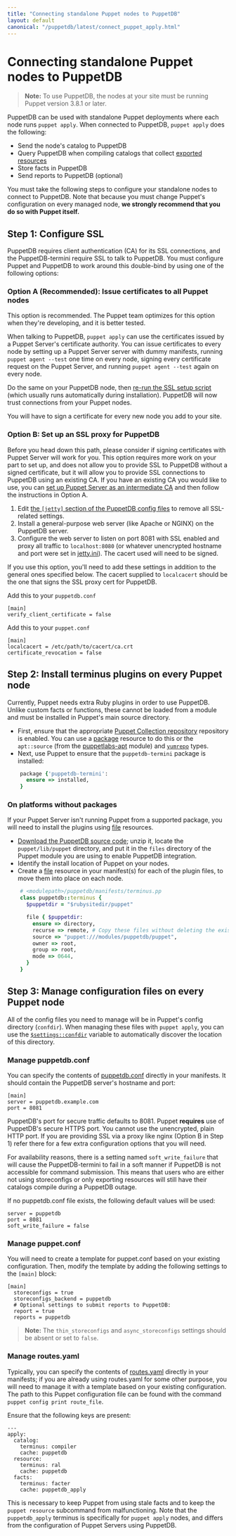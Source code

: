 ```yaml
---
title: "Connecting standalone Puppet nodes to PuppetDB"
layout: default
canonical: "/puppetdb/latest/connect_puppet_apply.html"
---
```


# Connecting standalone Puppet nodes to PuppetDB

[exported]: {{puppet}}/lang_exported.html
[package]: {{puppet}}/type.html#package
[file]: {{puppet}}/type.html#file
[yumrepo]: {{puppet}}/type.html#yumrepo
[apt]: http://forge.puppetlabs.com/puppetlabs/apt
[puppetdb_download]: http://downloads.puppetlabs.com/puppetdb
[puppetdb_conf]: {{puppet}}/config_file_puppetdb.html
[routes_yaml]: {{puppet}}/config_file_routes.html
[exported]: {{puppet}}/lang_exported.html
[jetty]: ./configure.html#jetty-http-settings
[ssl_script]: ./maintain_and_tune.html#redo-ssl-setup-after-changing-certificates
[settings_namespace]: {{puppet}}/lang_facts_and_builtin_vars.html#puppet-master-variables
[package_repos]: {{puppet}}/puppet_collections.html

> **Note:** To use PuppetDB, the nodes at your site must be running Puppet version 3.8.1 or later.

PuppetDB can be used with standalone Puppet deployments where each node runs `puppet apply`. When connected to PuppetDB, `puppet apply` does the following:

* Send the node's catalog to PuppetDB
* Query PuppetDB when compiling catalogs that collect [exported resources][exported]
* Store facts in PuppetDB
* Send reports to PuppetDB (optional)

You must take the following steps to configure your standalone nodes to connect to PuppetDB. Note that because you must change Puppet's configuration on every managed node, **we strongly recommend that you do so with Puppet itself.**

## Step 1: Configure SSL

PuppetDB requires client authentication (CA) for its SSL connections, and the PuppetDB-termini require SSL to talk to PuppetDB. You must configure Puppet and PuppetDB to work around this double-bind by using one of the following options:

### Option A (Recommended): Issue certificates to all Puppet nodes

This option is recommended. The Puppet team optimizes for this option when they're developing, and it is better tested.

When talking to PuppetDB, `puppet apply` can use the certificates issued by a Puppet Server's certificate authority. You can issue certificates to every node by setting up a Puppet Server server with dummy manifests, running `puppet agent --test` one time on every node, signing every certificate request on the Puppet Server, and running `puppet agent --test` again on every node.

Do the same on your PuppetDB node, then [re-run the SSL setup script][ssl_script] (which usually runs automatically during installation). PuppetDB will now trust connections from your Puppet nodes.

You will have to sign a certificate for every new node you add to your site.

### Option B: Set up an SSL proxy for PuppetDB

Before you head down this path, please consider if signing certificates with Puppet Server will work for you.
This option requires more work on your part to set up, and does not allow you to provide
SSL to PuppetDB without a signed certificate, but it will allow you to provide SSL connections to PuppetDB using an existing CA.
If you have an existing CA you would like to use, you can [set up Puppet Server as an intermediate CA](https://puppet.com/docs/puppetserver/latest/intermediate_ca.html#set-up-puppet-as-an-intermediate-ca-with-an-external-root) and then follow the instructions in Option A.

1. Edit [the `[jetty]` section of the PuppetDB config files][jetty] to remove all SSL-related settings.
2. Install a general-purpose web server (like Apache or NGINX) on the PuppetDB server.
3. Configure the web server to listen on port 8081 with SSL enabled and proxy all traffic to `localhost:8080` (or whatever unencrypted hostname and port were set in [jetty.ini][jetty]).
   The cacert used will need to be signed.

If you use this option, you'll need to add these settings in addition
to the general ones specified below. The cacert supplied to `localcacert`
should be the one that signs the SSL proxy cert for PuppetDB.

Add this to your `puppetdb.conf`
```
[main]
verify_client_certificate = false
```

Add this to your `puppet.conf`
```
[main]
localcacert = /etc/path/to/cacert/ca.crt
certificate_revocation = false
```


## Step 2: Install terminus plugins on every Puppet node

Currently, Puppet needs extra Ruby plugins in order to use PuppetDB. Unlike custom facts or functions, these cannot be loaded from a module and must be installed in Puppet's main source directory.

* First, ensure that the appropriate [Puppet Collection repository][package_repos]
  repository is enabled. You can use a [package][] resource to do this or the
  `apt::source` (from the [puppetlabs-apt][apt] module) and [`yumrepo`][yumrepo] types.
* Next, use Puppet to ensure that the `puppetdb-termini` package is installed:

~~~ ruby
    package {'puppetdb-termini':
      ensure => installed,
    }
~~~

### On platforms without packages

If your Puppet Server isn't running Puppet from a supported package, you will need to install the plugins using [file][] resources.

* [Download the PuppetDB source code][puppetdb_download]; unzip it, locate the `puppet/lib/puppet` directory, and put it in the `files` directory of the Puppet module you are using to enable PuppetDB integration.
* Identify the install location of Puppet on your nodes.
* Create a [file][] resource in your manifest(s) for each of the plugin files, to move them into place on each node.

~~~ ruby
    # <modulepath>/puppetdb/manifests/terminus.pp
    class puppetdb::terminus {
      $puppetdir = "$rubysitedir/puppet"

      file { $puppetdir:
        ensure => directory,
        recurse => remote, # Copy these files without deleting the existing files
        source => "puppet:///modules/puppetdb/puppet",
        owner => root,
        group => root,
        mode => 0644,
      }
    }
~~~

## Step 3: Manage configuration files on every Puppet node

All of the config files you need to manage will be in Puppet's config directory (`confdir`). When managing these files with `puppet apply`, you can use the [`$settings::confdir`][settings_namespace] variable to automatically discover the location of this directory.

### Manage puppetdb.conf

You can specify the contents of [puppetdb.conf][puppetdb_conf] directly in your manifests. It should contain the PuppetDB server's hostname and port:

    [main]
    server = puppetdb.example.com
    port = 8081

PuppetDB's port for secure traffic defaults to 8081. Puppet **requires** use of PuppetDB's
secure HTTPS port. You cannot use the unencrypted, plain HTTP port.
If you are providing SSL via a proxy like nginx (Option B in Step 1) refer there for
a few extra configuration options that you will need.

For availability reasons, there is a setting named `soft_write_failure` that will cause the PuppetDB-termini to fail in a soft manner if PuppetDB is not accessible for command submission. This means that users who are either not using storeconfigs or only exporting resources will still have their catalogs compile during a PuppetDB outage.

If no puppetdb.conf file exists, the following default values will be used:

    server = puppetdb
    port = 8081
    soft_write_failure = false

### Manage puppet.conf

You will need to create a template for puppet.conf based on your existing configuration. Then, modify the template by adding the following settings to the `[main]` block:

    [main]
      storeconfigs = true
      storeconfigs_backend = puppetdb
      # Optional settings to submit reports to PuppetDB:
      report = true
      reports = puppetdb

> **Note:** The `thin_storeconfigs` and `async_storeconfigs` settings should be absent or set to `false`.

### Manage routes.yaml

Typically, you can specify the contents of [routes.yaml][routes_yaml] directly in your manifests; if you are already using routes.yaml for some other purpose, you will need to manage it with a template based on your existing configuration. The path to this Puppet configuration file can be found with the command `puppet config print route_file`.

Ensure that the following keys are present:

    ---
    apply:
      catalog:
        terminus: compiler
        cache: puppetdb
      resource:
        terminus: ral
        cache: puppetdb
      facts:
        terminus: facter
        cache: puppetdb_apply

This is necessary to keep Puppet from using stale facts and to keep the `puppet resource` subcommand from malfunctioning. Note that the `puppetdb_apply` terminus is specifically for `puppet apply` nodes, and differs from the configuration of Puppet Servers using PuppetDB.
